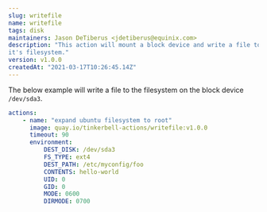 ```yaml
---
slug: writefile
name: writefile
tags: disk
maintainers: Jason DeTiberus <jdetiberus@equinix.com>
description: "This action will mount a block device and write a file to a destination path on
it's filesystem."
version: v1.0.0
createdAt: "2021-03-17T10:26:45.14Z"
---
```


The below example will write a file to the filesystem on the block device `/dev/sda3`.

```yaml
actions:
    - name: "expand ubuntu filesystem to root"
      image: quay.io/tinkerbell-actions/writefile:v1.0.0
      timeout: 90
      environment:
          DEST_DISK: /dev/sda3
          FS_TYPE: ext4
          DEST_PATH: /etc/myconfig/foo
          CONTENTS: hello-world
          UID: 0
          GID: 0
          MODE: 0600
          DIRMODE: 0700
```
